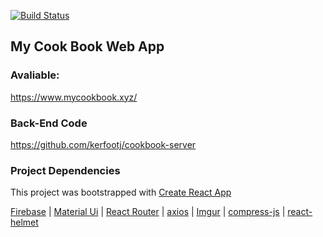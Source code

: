 [![Build Status](https://travis-ci.com/kerfootj/cookbook.svg?branch=master)](https://travis-ci.com/kerfootj/cookbook)

## My Cook Book Web App

### Avaliable:
https://www.mycookbook.xyz/

### Back-End Code
https://github.com/kerfootj/cookbook-server


### Project Dependencies 

This project was bootstrapped with [Create React App](https://github.com/facebook/create-react-app)

[Firebase](https://firebase.google.com/) | [Material Ui](https://material-ui.com/) | [React Router](https://reacttraining.com/react-router/) | [axios](https://www.npmjs.com/package/axios) | [Imgur](https://apidocs.imgur.com/?version=latest) | [compress-js](https://www.npmjs.com/package/compress-js) | [react-helmet](https://github.com/nfl/react-helmet)
